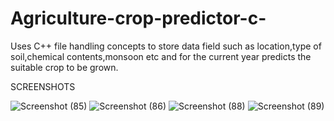 # Agriculture-crop-predictor-c-
Uses C++ file handling concepts to store data field such as location,type of soil,chemical contents,monsoon etc and for the current year predicts the suitable crop to be grown.

SCREENSHOTS 

![Screenshot (85)](https://user-images.githubusercontent.com/41482653/59156124-e064eb00-8ab3-11e9-8660-e462d91490d3.png)
![Screenshot (86)](https://user-images.githubusercontent.com/41482653/59156154-6bde7c00-8ab4-11e9-916e-d8aff3fb028a.png)
![Screenshot (88)](https://user-images.githubusercontent.com/41482653/59156172-9e887480-8ab4-11e9-9043-e4ec56fd2303.png)
![Screenshot (89)](https://user-images.githubusercontent.com/41482653/59156189-ba8c1600-8ab4-11e9-9ad2-a9b1ecf26a84.png)
